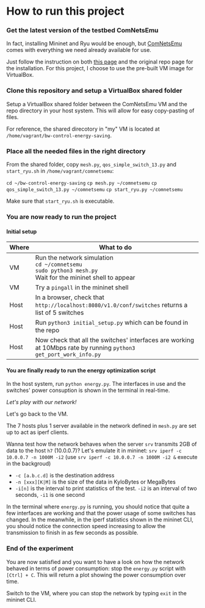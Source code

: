 # How to run this project

### Get the latest version of the testbed ComNetsEmu
In fact, installing Mininet and Ryu would be enough, but [ComNetsEmu](https://git.comnets.net/public-repo/comnetsemu) comes with everything we need already available for use.

Just follow the instruction on both [this page](https://stevelorenz.github.io/comnetsemu/installation.html) and the original repo page for the installation. For this project, I choose to use the pre-built VM image for VirtualBox. 

### Clone this repository and setup a VirtualBox shared folder
Setup a VirtualBox shared folder between the ComNetsEmu VM and the repo directory in your host system. This will allow for easy copy-pasting of files.

For reference, the shared direcotory in "my" VM is located at `/home/vagrant/bw-control-energy-saving`.

### Place all the needed files in the right directory
From the shared folder, copy `mesh.py`, `qos_simple_switch_13.py` and `start_ryu.sh` in `/home/vagrant/comnetsemu`:

`cd ~/bw-control-energy-saving`
`cp mesh.py ~/comnetsemu`
`cp qos_simple_switch_13.py ~/comnetsemu`
`cp start_ryu.py ~/comnetsemu`

Make sure that `start_ryu.sh` is executable.

### You are now ready to run the project
#### Initial setup
| Where | What to do |
|---|---|
| VM | Run the network simulation<br>`cd ~/comnetsemu`<br>`sudo python3 mesh.py`<br>Wait for the mininet shell to appear |
| VM | Try a `pingall` in the mininet shell |
| Host | In a browser, check that `http://localhost:8080/v1.0/conf/switches` returns a list of 5 switches |
| Host | Run `python3 initial_setup.py` which can be found in the repo |
| Host | Now check that all the switches' interfaces are working at 10Mbps rate by running `python3 get_port_work_info.py` |

#### You are finally ready to run the energy optimization script

In the host system, run `python energy.py`. The interfaces in use and the switches' power consuption is shown in the terminal in real-time.

*Let's play with our network!*

Let's go back to the VM.

The 7 hosts plus 1 server available in the network defined in `mesh.py` are set up to act as iperf clients.

Wanna test how the network behaves when the server `srv` transmits 2GB of data to the host `h7` (10.0.0.7)? Let's emulate it in mininet:
`srv iperf -c 10.0.0.7 -n 1000M -i2` (use `srv iperf -c 10.0.0.7 -n 1000M -i2 &` execute in the backgroud)
 - `-c [a.b.c.d]` is the destination address
 - `-n [xxx][K|M]` is the size of the data in KyloBytes or MegaBytes
 - `-i[n]` is the interval to print statistics of the test. `-i2` is an interval of two seconds, `-i1` is one second

In the terminal where `energy.py` is running, you should notice that quite a few interfaces are working and that the power usage of some switches has changed. 
In the meanwhile, in the iperf statistics shown in the mininet CLI, you should notice the connection speed increasing to allow the transmission to finish in as few seconds as possible.

### End of the experiment

You are now satisfied and you want to have a look on how the network behaved in terms of power consumption: stop the `energy.py` script with `[Ctrl] + C`. This will return a plot showing the power consumption over time.

Switch to the VM, where you can stop the network by typing `exit` in the mininet CLI.